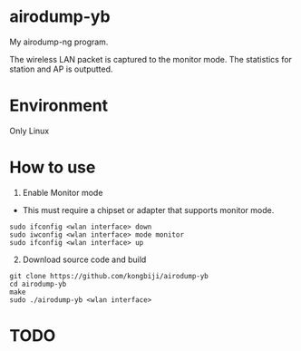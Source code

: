 # airodump-yb
My airodump-ng program.

The wireless LAN packet is captured to the monitor mode. The statistics for station and AP is outputted.

# Environment
Only Linux

# How to use
1. Enable Monitor mode
- This must require a chipset or adapter that supports monitor mode.
```
sudo ifconfig <wlan interface> down
sudo iwconfig <wlan interface> mode monitor
sudo ifconfig <wlan interface> up
```
2. Download source code and build
```
git clone https://github.com/kongbiji/airodump-yb
cd airodump-yb
make
sudo ./airodump-yb <wlan interface>
```

# TODO
